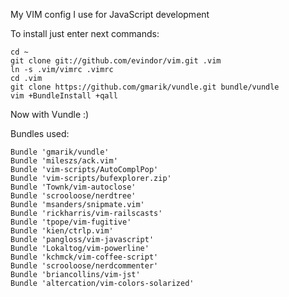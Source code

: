 My VIM config I use for JavaScript development

To install just enter next commands:

    cd ~
    git clone git://github.com/evindor/vim.git .vim
    ln -s .vim/vimrc .vimrc
    cd .vim
    git clone https://github.com/gmarik/vundle.git bundle/vundle
    vim +BundleInstall +qall

Now with Vundle :)

Bundles used:

    Bundle 'gmarik/vundle'
    Bundle 'mileszs/ack.vim'
    Bundle 'vim-scripts/AutoComplPop'
    Bundle 'vim-scripts/bufexplorer.zip'
    Bundle 'Townk/vim-autoclose'
    Bundle 'scrooloose/nerdtree'
    Bundle 'msanders/snipmate.vim'
    Bundle 'rickharris/vim-railscasts'
    Bundle 'tpope/vim-fugitive'
    Bundle 'kien/ctrlp.vim'
    Bundle 'pangloss/vim-javascript'
    Bundle 'Lokaltog/vim-powerline'
    Bundle 'kchmck/vim-coffee-script'
    Bundle 'scrooloose/nerdcommenter'
    Bundle 'briancollins/vim-jst'
    Bundle 'altercation/vim-colors-solarized'
